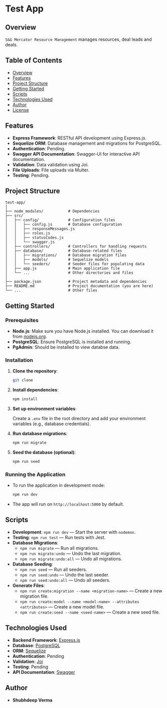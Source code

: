 # Test App

## Overview

`S&G Mercator Resource Management` manages resources, deal leads and deals.

## Table of Contents

- [Overview](#overview)
- [Features](#features)
- [Project Structure](#project-structure)
- [Getting Started](#getting-started)
- [Scripts](#scripts)
- [Technologies Used](#technologies-used)
- [Author](#author)
- [License](#license)

## Features

- **Express Framework**: RESTful API development using Express.js.
- **Sequelize ORM**: Database management and migrations for PostgreSQL.
- **Authentication**: Pending.
- **Swagger API Documentation**: Swagger-UI for interactive API documentation.
- **Validation**: Data validation using Joi.
- **File Uploads**: File uploads via Multer.
- **Testing**: Pending.

## Project Structure

```plaintext
test-app/
│
├── node_modules/           # Dependencies
├── src/
│   ├── config/             # Configuration files
│   │   ├── config.js       # Database configuration
│   │   ├── responseMessages.js
│   │   ├── roles.js
│   │   ├── statusCodes.js
│   │   └── swagger.js
│   ├── controllers/        # Controllers for handling requests
│   ├── database/           # Database-related files
│   │   ├── migrations/     # Database migration files
│   │   ├── models/         # Sequelize models
│   │   └── seeders/        # Seeder files for populating data
│   ├── app.js              # Main application file
│   └── ...                 # Other directories and files
│
├── package.json            # Project metadata and dependencies
├── README.md               # Project documentation (you are here)
└── ...                     # Other files
```

## Getting Started

### Prerequisites

- **Node.js**: Make sure you have Node.js installed. You can download it from [nodejs.org](https://nodejs.org/).
- **PostgreSQL**: Ensure PostgreSQL is installed and running.
- **PgAdmin**: Should be installed to view databse data.

### Installation

1. **Clone the repository**:

   ```bash
   git clone
   ```

2. **Install dependencies**:

   ```bash
   npm install
   ```

3. **Set up environment variables**:

   Create a `.env` file in the root directory and add your environment variables (e.g., database credentials).

4. **Run database migrations**:

   ```bash
   npm run migrate
   ```

5. **Seed the database (optional)**:

   ```bash
   npm run seed
   ```

### Running the Application

- To run the application in development mode:

  ```bash
  npm run dev
  ```

- The app will run on `http://localhost:5000` by default.

## Scripts

- **Development**: `npm run dev` — Start the server with `nodemon`.
- **Testing**: `npm run test` — Run tests with Jest.
- **Database Migrations**:
  - `npm run migrate` — Run all migrations.
  - `npm run migrate:undo` — Undo the last migration.
  - `npm run migrate:undo:all` — Undo all migrations.
- **Database Seeding**:
  - `npm run seed` — Run all seeders.
  - `npm run seed:undo` — Undo the last seeder.
  - `npm run seed:undo:all` — Undo all seeders.
- **Generate Files**:
  - `npm run create:migration --name <migration-name>` — Create a new migration file.
  - `npm run create:model --name <model-name> --attributes <attributes>` — Create a new model file.
  - `npm run create:seed --name <seed-name>` — Create a new seed file.

## Technologies Used

- **Backend Framework**: [Express.js](https://expressjs.com/)
- **Database**: [PostgreSQL](https://www.postgresql.org/)
- **ORM**: [Sequelize](https://sequelize.org/)
- **Authentication**: Pending
- **Validation**: [Joi](https://joi.dev/)
- **Testing**: Pending
- **API Documentation**: [Swagger](https://swagger.io/)

## Author

- **Shubhdeep Verma**
